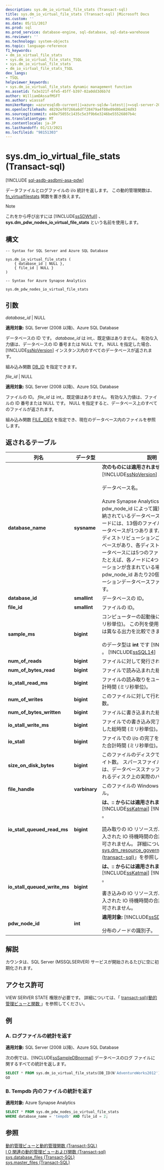 ```yaml
---
description: sys.dm_io_virtual_file_stats (Transact-sql)
title: sys.dm_io_virtual_file_stats (Transact-sql) |Microsoft Docs
ms.custom: ''
ms.date: 05/11/2017
ms.prod: sql
ms.prod_service: database-engine, sql-database, sql-data-warehouse
ms.reviewer: ''
ms.technology: system-objects
ms.topic: language-reference
f1_keywords:
- dm_io_virtual_file_stats
- sys.dm_io_virtual_file_stats_TSQL
- sys.dm_io_virtual_file_stats
- dm_io_virtual_file_stats_TSQL
dev_langs:
- TSQL
helpviewer_keywords:
- sys.dm_io_virtual_file_stats dynamic management function
ms.assetid: fa3e321f-6fe5-45ff-b397-02a0dd3d6b7d
author: WilliamDAssafMSFT
ms.author: wiassaf
monikerRange: =azuresqldb-current||=azure-sqldw-latest||>=sql-server-2016||>=sql-server-linux-2017||=azuresqldb-mi-current
ms.openlocfilehash: 48292ef07266a6dff28479a4f08e09d0be824d93
ms.sourcegitcommit: e40e75055c1435c5e3f9b6e3246be55526807b4c
ms.translationtype: MT
ms.contentlocale: ja-JP
ms.lasthandoff: 01/13/2021
ms.locfileid: "98151303"
---
```

# <a name="sysdm_io_virtual_file_stats-transact-sql"></a>sys.dm_io_virtual_file_stats (Transact-sql)
[!INCLUDE [sql-asdb-asdbmi-asa-pdw](../../includes/applies-to-version/sql-asdb-asdbmi-asa.md)]

  データファイルとログファイルの i/o 統計を返します。 この動的管理関数は、 [fn_virtualfilestats](../../relational-databases/system-functions/sys-fn-virtualfilestats-transact-sql.md) 関数を置き換えます。  
  
> [!NOTE]  
>  これをから呼び出すには [!INCLUDE[ssSDWfull](../../includes/sssdwfull-md.md)] 、 **sys.dm_pdw_nodes_io_virtual_file_stats** という名前を使用します。 

## <a name="syntax"></a>構文  
  
```  
-- Syntax for SQL Server and Azure SQL Database

sys.dm_io_virtual_file_stats (   
    { database_id | NULL },  
    { file_id | NULL }  
)  
```  

```  
-- Syntax for Azure Synapse Analytics

sys.dm_pdw_nodes_io_virtual_file_stats
```
  
## <a name="arguments"></a>引数  


 *database_id* | NULL

 **適用対象:** SQL Server (2008 以降)、Azure SQL Database

 データベースの ID です。 *database_id* は int,、既定値はありません。 有効な入力値は、データベースの ID 番号または NULL です。 NULL を指定した場合、[!INCLUDE[ssNoVersion](../../includes/ssnoversion-md.md)] インスタンス内のすべてのデータベースが返されます。  
  
 組み込み関数 [DB_ID](../../t-sql/functions/db-id-transact-sql.md) を指定できます。  
  
*file_id* | NULL

**適用対象:** SQL Server (2008 以降)、Azure SQL Database
 
ファイルの ID。 *file_id* は int,、既定値はありません。 有効な入力値は、ファイルの ID 番号または NULL です。 NULL を指定すると、データベース上のすべてのファイルが返されます。  
  
 組み込み関数 [FILE_IDEX](../../t-sql/functions/file-idex-transact-sql.md) を指定でき、現在のデータベース内のファイルを参照します。  
  
## <a name="table-returned"></a>返されるテーブル  
  
|列名|データ型|説明|  
|-----------------|---------------|-----------------|  
|**database_name**|**sysname**|**次のものには適用されません:**: [!INCLUDE[ssNoVersion](../../includes/ssnoversion-md.md)] 。<br /><br /> データベース名。</br></br>Azure Synapse Analytics の場合、これは pdw_node_id によって識別されるノードに格納されているデータベースの名前です。 各ノードには、13個のファイルを持つ tempdb データベースが1つあります。 各ノードには、ディストリビューションごとに1つのデータベースがあり、各ディストリビューションデータベースには5つのファイルがあります。 たとえば、各ノードに4つのディストリビューションが含まれている場合、結果には pdw_node_id あたり20個のディストリビューションデータベースファイルが表示されます。 
|**database_id**|**smallint**|データベースの ID。|  
|**file_id**|**smallint**|ファイルの ID。|  
|**sample_ms**|**bigint**|コンピューターの起動後に経過した時間 (ミリ秒単位)。 この列を使用して、この関数とは異なる出力を比較できます。</br></br>のデータ型は **int** です [!INCLUDE[ssKatmai](../../includes/sskatmai-md.md)] 。 [!INCLUDE[ssSQL14](../../includes/sssql14-md.md)]|  
|**num_of_reads**|**bigint**|ファイルに対して発行された読み取りの数。|  
|**num_of_bytes_read**|**bigint**|ファイルで読み込まれた総バイト数。|  
|**io_stall_read_ms**|**bigint**|ファイルの読み取りをユーザーが待機した合計時間 (ミリ秒単位)。|  
|**num_of_writes**|**bigint**|このファイルに対して行われた書き込みの数。|  
|**num_of_bytes_written**|**bigint**|ファイルに書き込まれた総バイト数。|  
|**io_stall_write_ms**|**bigint**|ファイルでの書き込み完了をユーザーが待機した総時間 (ミリ秒単位)。|  
|**io_stall**|**bigint**|ファイルでの i/o の完了をユーザーが待機した合計時間 (ミリ秒単位)。|  
|**size_on_disk_bytes**|**bigint**|このファイルのディスクで使用されているバイト数。 スパースファイルの場合、この数は、データベーススナップショットに使用されるディスク上の実際のバイト数です。|  
|**file_handle**|**varbinary**|このファイルの Windows ファイルハンドル。|  
|**io_stall_queued_read_ms**|**bigint**|**は、:: からには適用されません** [!INCLUDE[ssKatmai](../../includes/sskatmai-md.md)] [!INCLUDE[ssSQL12](../../includes/sssql11-md.md)] 。<br /><br /> 読み取りの IO リソースガバナンスによって導入された IO 待機時間の合計。 NULL 値は許可されません。 詳細については、「 [sys.dm_resource_governor_resource_pools &#40;transact-sql&#41;](../../relational-databases/system-dynamic-management-views/sys-dm-resource-governor-resource-pools-transact-sql.md)」を参照してください。|  
|**io_stall_queued_write_ms**|**bigint**|**は、:: からには適用されません** [!INCLUDE[ssKatmai](../../includes/sskatmai-md.md)] [!INCLUDE[ssSQL12](../../includes/sssql11-md.md)] 。<br /><br />  書き込みの IO リソースガバナンスによって導入された IO 待機時間の合計。 NULL 値は許可されません。|
|**pdw_node_id**|**int**|**適用対象:** [!INCLUDE[ssSDW](../../includes/sssdw-md.md)]</br></br>分布のノードの識別子。
 
## <a name="remarks"></a>解説
カウンタは、SQL Server (MSSQLSERVER) サービスが開始されるたびに空に初期化されます。
  
## <a name="permissions"></a>アクセス許可  
 VIEW SERVER STATE 権限が必要です。 詳細については、「 [transact-sql&#41;&#40;動的管理ビューと関数 ](~/relational-databases/system-dynamic-management-views/system-dynamic-management-views.md)」を参照してください。  
  
## <a name="examples"></a>例  

### <a name="a-return-statistics-for-a-log-file"></a>A. ログファイルの統計を返す

**適用対象:** SQL Server (2008 以降)、Azure SQL Database

 次の例では、[!INCLUDE[ssSampleDBnormal](../../includes/sssampledbnormal-md.md)] データベースのログ ファイルに関するすべての統計を返します。  
  
```sql  
SELECT * FROM sys.dm_io_virtual_file_stats(DB_ID(N'AdventureWorks2012'), 2);  
GO  
```  
  
### <a name="b-return-statistics-for-file-in-tempdb"></a>B. Tempdb 内のファイルの統計を返す

**適用対象:** Azure Synapse Analytics

```sql
SELECT * FROM sys.dm_pdw_nodes_io_virtual_file_stats 
WHERE database_name = 'tempdb' AND file_id = 2;

```

## <a name="see-also"></a>参照  
 [動的管理ビューと動的管理関数 &#40;Transact-SQL&#41;](~/relational-databases/system-dynamic-management-views/system-dynamic-management-views.md)   
 [I O 関連の動的管理ビューおよび関数 &#40;Transact-sql&#41;](../../relational-databases/system-dynamic-management-views/i-o-related-dynamic-management-views-and-functions-transact-sql.md)   
 [sys.database_files &#40;Transact-SQL&#41;](../../relational-databases/system-catalog-views/sys-database-files-transact-sql.md)   
 [sys.master_files &#40;Transact-SQL&#41;](../../relational-databases/system-catalog-views/sys-master-files-transact-sql.md)  
  
  


